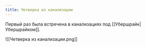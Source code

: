 ```yaml
---
title: Четверка из канализации
---
```

Первый раз была встречена в канализациях под [[Убершрайк|Убершрайком]].

![[Четверка из канализации.png]]